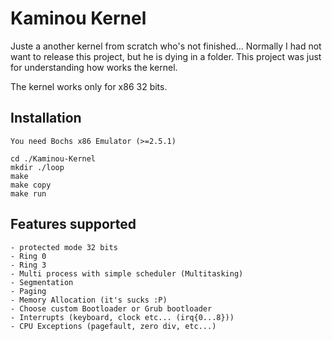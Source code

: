 Kaminou Kernel
==============

Juste a another kernel from scratch who's not finished...
Normally I had not want to release this project, but he is dying in a
folder. This project was just for understanding how works the kernel.

The kernel works only for x86 32 bits.


Installation
------------

    You need Bochs x86 Emulator (>=2.5.1)

    cd ./Kaminou-Kernel
    mkdir ./loop
    make
    make copy
    make run


Features supported
------------------

    - protected mode 32 bits
    - Ring 0
    - Ring 3
    - Multi process with simple scheduler (Multitasking)
    - Segmentation
    - Paging
    - Memory Allocation (it's sucks :P)
    - Choose custom Bootloader or Grub bootloader
    - Interrupts (keyboard, clock etc... (irq{0...8}))
    - CPU Exceptions (pagefault, zero div, etc...)


